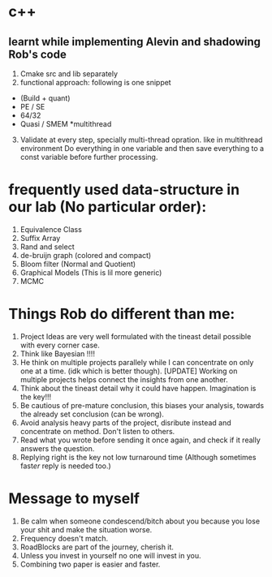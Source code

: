 # c++ 
## learnt while implementing Alevin and shadowing Rob's code
1. Cmake src and lib separately
2. functional approach: following is one snippet
  * (Build + quant)
  * PE / SE
  * 64/32
  * Quasi / SMEM *multithread
3. Validate at every step, specially multi-thread opration. like in multithread environment Do everything in one variable and then save everything to a const variable before further processing.

# frequently used data-structure in our lab (No particular order):
1. Equivalence Class
2. Suffix Array
3. Rand and select
4. de-bruijn graph (colored and compact)
5. Bloom filter (Normal and Quotient)
6. Graphical Models (This is lil more generic)
7. MCMC

# Things Rob do different than me:
1. Project Ideas are very well formulated with the tineast detail possible with every corner case.
2. Think like Bayesian !!!!
3. He think on multiple projects parallely while I can concentrate on only one at a time. (idk which is better though). [UPDATE] Working on multiple projects helps connect the insights from one another.
4. Think about the tineast detail why it could have happen. Imagination is the key!!!
5. Be cautious of pre-mature conclusion, this biases your analysis, towards the already set conclusion (can be wrong). 
6. Avoid analysis heavy parts of the project, disribute instead and concentrate on method. Don't listen to others.
7. Read what you wrote before sending it once again, and check if it really answers the question.
8. Replying right is the key not low turnaround time (Although sometimes fast*er* reply is needed too.)

# Message to myself
1. Be calm when someone condescend/bitch about you because you lose your shit and make the situation worse.
2. Frequency doesn't match.
3. RoadBlocks are part of the journey, cherish it.
4. Unless you invest in yourself no one will invest in you.
5. Combining two paper is easier and faster.
